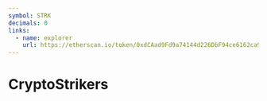 ```yaml
---
symbol: STRK
decimals: 0
links:
  - name: explorer
    url: https://etherscan.io/token/0xdCAad9Fd9a74144d226DbF94ce6162ca9f09ED7e
---
```


# CryptoStrikers
